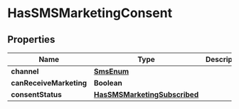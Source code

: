 # HasSMSMarketingConsent

## Properties
Name | Type | Description | Notes
------------ | ------------- | ------------- | -------------
**channel** | [**SmsEnum**](SmsEnum.md) |  | 
**canReceiveMarketing** | **Boolean** |  | 
**consentStatus** | [**HasSMSMarketingSubscribed**](HasSMSMarketingSubscribed.md) |  | 
